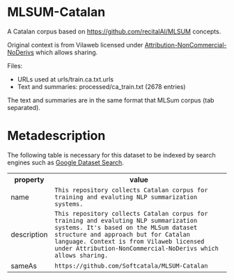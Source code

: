 # MLSUM-Catalan
A Catalan corpus based on https://github.com/recitalAI/MLSUM concepts.

Original context is from Vilaweb licensed under [Attribution-NonCommercial-NoDerivs](https://creativecommons.org/licenses/by-nc-nd/3.0/deed.ca) which allows sharing.

Files:
* URLs used at urls/train.ca.txt.urls
* Text and summaries: processed/ca_train.txt (2678 entries)

The text and summaries are in the same format that MLSum corpus (tab separated).


# Metadescription

The following table is necessary for this dataset to be indexed by search
engines such as <a href="https://g.co/datasetsearch">Google Dataset Search</a>.

<div itemscope itemtype="http://schema.org/Dataset">
  <table>
    <tr>
      <th>property</th>
      <th>value</th>
    </tr>
    <tr>
      <td>name</td>
      <td><code itemprop="name">This repository collects Catalan corpus for training and evaluting NLP summarization systems.</code></td>
    </tr>
    <tr>
      <td>description</td>
      <td><code itemprop="description">This repository collects Catalan corpus for training and evaluting NLP summarization systems. It's based on the MLSum dataset structure and approach but for Catalan language. Context is from Vilaweb licensed under Attribution-NonCommercial-NoDerivs which allows sharing.</code></td>
    </tr>
    <tr>
      <td>sameAs</td>
      <td><code itemprop="sameAs">https://github.com/Softcatala/MLSUM-Catalan</code></td>
    </tr>
  </table>
</div>

